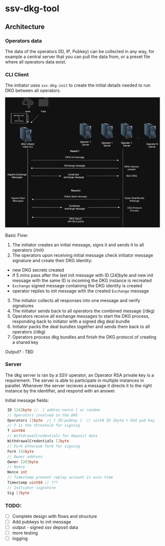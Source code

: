 # ssv-dkg-tool

## Architecture

### Operators data 

The data of the operators (ID, IP, Pubkey) can be collected in any way, for example a central server that you can pull the data from, or a preset file where all operators data exist.

### CLI Client

The initiator uses `ssv-dkg-init` to create the initial details needed to run DKG between all operators.

![flow](./imgs/DKGinit.drawio.png)

Basic Flow:

1. The initiator creates an initial message, signs it and sends it to all operators (/init)
2. The operators upon receiving initial message check initiator message signature and create their DKG identity:
 - new DKG secrets created 
 - if 5 mins pass after the last init message with ID [24]byte and new init message with the same ID is incoming the DKG instance is recreated 
 - `Exchange` signed message containing the DKG identity is created
 - operator replies to init message with the created `Exchange` message
3. The initiator collects all responses into one message and verify signatures
4. The initiator  sends back to all operators the combined message (/dkg)
5. Operators receive all exchange messages to start the DKG process, responding back to initiator with a signed dkg deal bundle
6. Initiator packs the deal bundles together and sends them back to all operators (/dkg)
7. Operators process dkg bundles and finish the DKG protocol of creating a shared key

Output? : TBD

### Server

The dkg server is ran by a SSV operator, an Operator RSA private key is a requirement. 
The server is able to participate in multiple instances in parallel. 
Whenever the server recieves a message it directs it to the right instance by the identifier, and respond with an answer.

Initial message fields:

```go
 ID [24]byte //  [ addres:nonce ] or random
 // Operators involved in the DKG
 Operators []byte  // [ ID:pubkey ]  // uint8 ID 1byte + RSA pub key
 // T is the threshold for signing
 T uint64
 // WithdrawalCredentials for deposit data
 WithdrawalCredentials []byte
 // Fork ethereum fork for signing
 Fork [4]byte
 // Owner address
 Owner [20]byte
 // Nonce
 Nonce int
 // Timestamp prevent replay account in unix time
 Timestamp uint64 // ??? 
 // Initiator signature
 Sig []byte
```

### TODO: 
- [ ] Complete design with flows and structure
- [ ] Add pubkeys to init message
- [ ] output - signed ssv deposit data
- [ ] more testing
- [ ] logging
